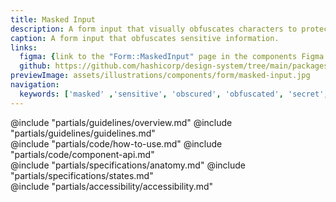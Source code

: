```yaml
---
title: Masked Input
description: A form input that visually obfuscates characters to protect sensitive information by replacing them with a shape.
caption: A form input that obfuscates sensitive information.
links:
  figma: {link to the "Form::MaskedInput" page in the components Figma library}
  github: https://github.com/hashicorp/design-system/tree/main/packages/components/addon/components/hds/form/masked-input
previewImage: assets/illustrations/components/form/masked-input.jpg
navigation:
  keywords: ['masked' ,'sensitive', 'obscured', 'obfuscated', 'secret', 'form', 'input', 'textarea']
---
```


<section data-tab="Guidelines">
  @include "partials/guidelines/overview.md"
  @include "partials/guidelines/guidelines.md"
</section>

<section data-tab="Code">
  @include "partials/code/how-to-use.md"
  @include "partials/code/component-api.md"
  <!-- @include "partials/code/showcase.md" -->
</section>

<section data-tab="Specifications">
  @include "partials/specifications/anatomy.md"
  @include "partials/specifications/states.md"
</section>

<section data-tab="Accessibility">
  @include "partials/accessibility/accessibility.md"
</section>